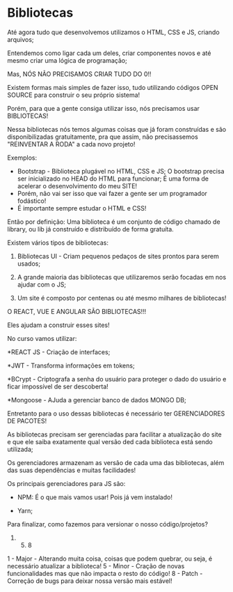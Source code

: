 # Bibliotecas 

Até agora tudo que desenvolvemos utilizamos o HTML, CSS e JS, criando arquivos; 

Entendemos como ligar cada um deles, criar componentes novos e até mesmo criar uma lógica de programação; 

Mas, NÓS NÃO PRECISAMOS CRIAR TUDO DO 0!! 

Existem formas mais simples de fazer isso, tudo utilizando códigos OPEN SOURCE para construir o seu próprio sistema! 

Porém, para que a gente consiga utilizar isso, nós precisamos usar BIBLIOTECAS!

Nessa bibliotecas nós temos algumas coisas que já foram construídas e são disponibilizadas gratuitamente, pra que assim, não precisassemos "REINVENTAR A RODA" a cada novo projeto! 


Exemplos: 

- Bootstrap - Biblioteca plugável no HTML, CSS e JS; 
O bootstrap precisa ser inicializado no HEAD do HTML para funcionar;
É uma forma de acelerar o desenvolvimento do meu SITE! 
- Porém, não vai ser isso que vai fazer a gente ser um programador fodástico!
- É importante sempre estudar o HTML e CSS! 

Então por definição: 
Uma biblioteca é um conjunto de código chamado de library, ou lib já construído e distribuído de forma gratuíta. 


Existem vários tipos de bibliotecas: 
1) Bibliotecas UI - Criam pequenos pedaços de sites prontos para serem usados; 

2) A grande maioria das bibliotecas que utilizaremos serão focadas em nos ajudar com o JS; 

3) Um site é composto por centenas ou até mesmo milhares de bibliotecas! 



O REACT, VUE E ANGULAR SÃO BIBLIOTECAS!!! 

Eles ajudam a construir esses sites! 


No curso vamos utilizar: 

*REACT JS - Criação de interfaces; 

*JWT - Transforma informações em tokens; 

*BCrypt - Criptografa a senha do usuário para proteger o dado do usuário e ficar impossível de ser descoberta! 

*Mongoose - AJuda a gerenciar banco de dados MONGO DB;


Entretanto para o uso dessas bibliotecas é necessário ter GERENCIADORES DE PACOTES!

As bibliotecas precisam ser gerenciadas para facilitar a atualização do site e que ele saiba exatamente qual versão ded cada biblioteca está sendo utilizada; 

Os  gerenciadores armazenam as versão de cada uma das bibliotecas, além das suas dependências e muitas facilidades! 


Os principais gerenciadores para JS são: 
- NPM: É o que mais vamos usar! Pois já vem instalado! 

- Yarn;




Para finalizar, como fazemos para versionar o nosso código/projetos? 

1. 5. 8 

1 - Major - Alterando muita coisa, coisas que podem quebrar, ou seja, é necessário atualizar a biblioteca! 
5 - Minor - Cração de novas funcionalidades mas que não impacta o resto do código! 
8 - Patch - Correção de bugs para deixar nossa versão mais estável!

